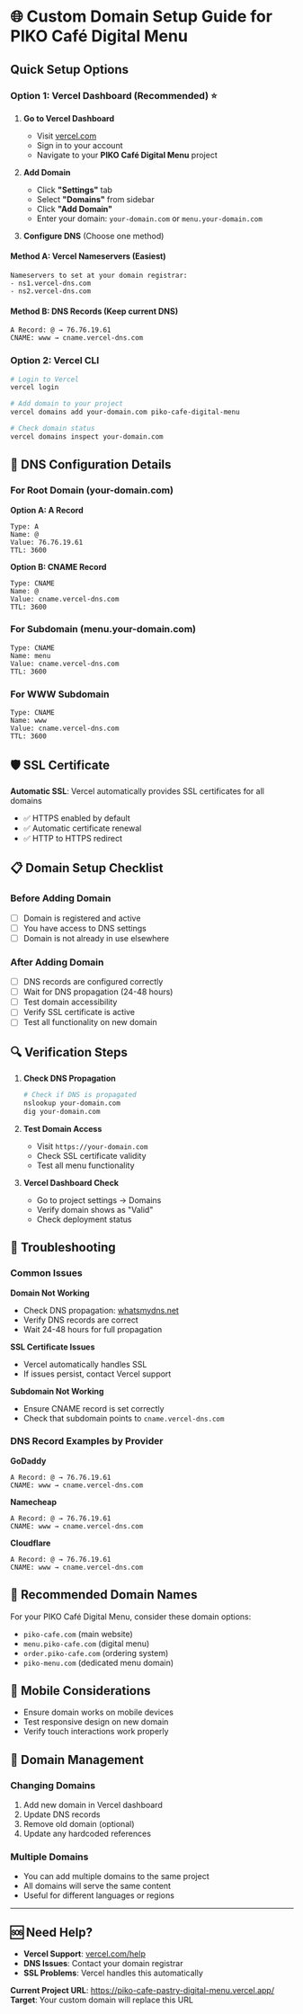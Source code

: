 # 🌐 Custom Domain Setup Guide for PIKO Café Digital Menu

## Quick Setup Options

### Option 1: Vercel Dashboard (Recommended) ⭐

1. **Go to Vercel Dashboard**
   - Visit [vercel.com](https://vercel.com)
   - Sign in to your account
   - Navigate to your **PIKO Café Digital Menu** project

2. **Add Domain**
   - Click **"Settings"** tab
   - Select **"Domains"** from sidebar
   - Click **"Add Domain"**
   - Enter your domain: `your-domain.com` or `menu.your-domain.com`

3. **Configure DNS** (Choose one method)

#### Method A: Vercel Nameservers (Easiest)

```
Nameservers to set at your domain registrar:
- ns1.vercel-dns.com
- ns2.vercel-dns.com
```

#### Method B: DNS Records (Keep current DNS)

```
A Record: @ → 76.76.19.61
CNAME: www → cname.vercel-dns.com
```

### Option 2: Vercel CLI

```bash
# Login to Vercel
vercel login

# Add domain to your project
vercel domains add your-domain.com piko-cafe-digital-menu

# Check domain status
vercel domains inspect your-domain.com
```

## 🔧 DNS Configuration Details

### For Root Domain (your-domain.com)

**Option A: A Record**

```
Type: A
Name: @
Value: 76.76.19.61
TTL: 3600
```

**Option B: CNAME Record**

```
Type: CNAME
Name: @
Value: cname.vercel-dns.com
TTL: 3600
```

### For Subdomain (menu.your-domain.com)

```
Type: CNAME
Name: menu
Value: cname.vercel-dns.com
TTL: 3600
```

### For WWW Subdomain

```
Type: CNAME
Name: www
Value: cname.vercel-dns.com
TTL: 3600
```

## 🛡️ SSL Certificate

**Automatic SSL**: Vercel automatically provides SSL certificates for all domains

- ✅ HTTPS enabled by default
- ✅ Automatic certificate renewal
- ✅ HTTP to HTTPS redirect

## 📋 Domain Setup Checklist

### Before Adding Domain

- [ ] Domain is registered and active
- [ ] You have access to DNS settings
- [ ] Domain is not already in use elsewhere

### After Adding Domain

- [ ] DNS records are configured correctly
- [ ] Wait for DNS propagation (24-48 hours)
- [ ] Test domain accessibility
- [ ] Verify SSL certificate is active
- [ ] Test all functionality on new domain

## 🔍 Verification Steps

1. **Check DNS Propagation**

   ```bash
   # Check if DNS is propagated
   nslookup your-domain.com
   dig your-domain.com
   ```

2. **Test Domain Access**
   - Visit `https://your-domain.com`
   - Check SSL certificate validity
   - Test all menu functionality

3. **Vercel Dashboard Check**
   - Go to project settings → Domains
   - Verify domain shows as "Valid"
   - Check deployment status

## 🚨 Troubleshooting

### Common Issues

**Domain Not Working**

- Check DNS propagation: [whatsmydns.net](https://whatsmydns.net)
- Verify DNS records are correct
- Wait 24-48 hours for full propagation

**SSL Certificate Issues**

- Vercel automatically handles SSL
- If issues persist, contact Vercel support

**Subdomain Not Working**

- Ensure CNAME record is set correctly
- Check that subdomain points to `cname.vercel-dns.com`

### DNS Record Examples by Provider

**GoDaddy**

```
A Record: @ → 76.76.19.61
CNAME: www → cname.vercel-dns.com
```

**Namecheap**

```
A Record: @ → 76.76.19.61
CNAME: www → cname.vercel-dns.com
```

**Cloudflare**

```
A Record: @ → 76.76.19.61
CNAME: www → cname.vercel-dns.com
```

## 🎯 Recommended Domain Names

For your PIKO Café Digital Menu, consider these domain options:

- `piko-cafe.com` (main website)
- `menu.piko-cafe.com` (digital menu)
- `order.piko-cafe.com` (ordering system)
- `piko-menu.com` (dedicated menu domain)

## 📱 Mobile Considerations

- Ensure domain works on mobile devices
- Test responsive design on new domain
- Verify touch interactions work properly

## 🔄 Domain Management

### Changing Domains

1. Add new domain in Vercel dashboard
2. Update DNS records
3. Remove old domain (optional)
4. Update any hardcoded references

### Multiple Domains

- You can add multiple domains to the same project
- All domains will serve the same content
- Useful for different languages or regions

---

## 🆘 Need Help?

- **Vercel Support**: [vercel.com/help](https://vercel.com/help)
- **DNS Issues**: Contact your domain registrar
- **SSL Problems**: Vercel handles this automatically

**Current Project URL**: https://piko-cafe-pastry-digital-menu.vercel.app/
**Target**: Your custom domain will replace this URL
